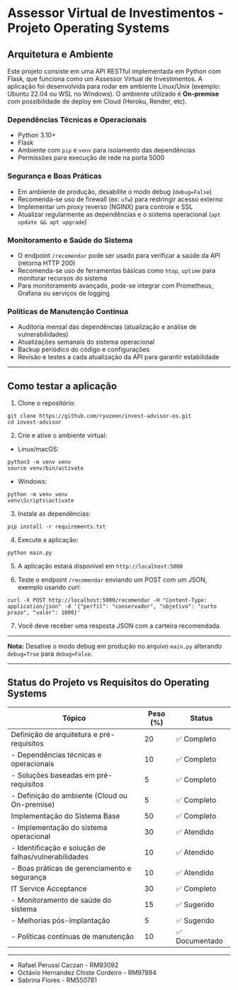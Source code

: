 
# Assessor Virtual de Investimentos - Projeto Operating Systems

## Arquitetura e Ambiente

Este projeto consiste em uma API RESTful implementada em Python com Flask, que funciona como um Assessor Virtual de Investimentos. A aplicação foi desenvolvida para rodar em ambiente Linux/Unix (exemplo: Ubuntu 22.04 ou WSL no Windows). O ambiente utilizado é **On-premise** com possibilidade de deploy em Cloud (Heroku, Render, etc).

### Dependências Técnicas e Operacionais

- Python 3.10+
- Flask
- Ambiente com `pip` e `venv` para isolamento das dependências
- Permissões para execução de rede na porta 5000

### Segurança e Boas Práticas

- Em ambiente de produção, desabilite o modo debug (`debug=False`)
- Recomenda-se uso de firewall (ex: `ufw`) para restringir acesso externo
- Implementar um proxy reverso (NGINX) para controle e SSL
- Atualizar regularmente as dependências e o sistema operacional (`apt update && apt upgrade`)

### Monitoramento e Saúde do Sistema

- O endpoint `/recomendar` pode ser usado para verificar a saúde da API (retorna HTTP 200)
- Recomenda-se uso de ferramentas básicas como `htop`, `uptime` para monitorar recursos do sistema
- Para monitoramento avançado, pode-se integrar com Prometheus, Grafana ou serviços de logging

### Políticas de Manutenção Contínua

- Auditoria mensal das dependências (atualização e análise de vulnerabilidades)
- Atualizações semanais do sistema operacional
- Backup periódico do código e configurações
- Revisão e testes a cada atualização da API para garantir estabilidade

---

## Como testar a aplicação

1. Clone o repositório:
```
git clone https://github.com/ryuzeen/invest-advisor-os.git
cd invest-advisor
```

2. Crie e ative o ambiente virtual:
- Linux/macOS:
```
python3 -m venv venv
source venv/bin/activate
```
- Windows:
```
python -m venv venv
venv\Scripts\activate
```

3. Instale as dependências:
```
pip install -r requirements.txt
```

4. Execute a aplicação:
```
python main.py
```

5. A aplicação estará disponível em `http://localhost:5000`

6. Teste o endpoint `/recomendar` enviando um POST com um JSON, exemplo usando curl:

```
curl -X POST http://localhost:5000/recomendar -H "Content-Type: application/json" -d '{"perfil": "conservador", "objetivo": "curto prazo", "valor": 1000}'
```

7. Você deve receber uma resposta JSON com a carteira recomendada.

---

**Nota:** Desative o modo debug em produção no arquivo `main.py` alterando `debug=True` para `debug=False`.

---

## Status do Projeto vs Requisitos do Operating Systems

| Tópico                                           | Peso (%) | Status         |
|-------------------------------------------------|----------|----------------|
| Definição de arquitetura e pré-requisitos       | 20       | ✅ Completo    |
| - Dependências técnicas e operacionais           | 10       | ✅ Completo    |
| - Soluções baseadas em pré-requisitos            | 5        | ✅ Completo    |
| - Definição do ambiente (Cloud ou On-premise)    | 5        | ✅ Completo    |
| Implementação do Sistema Base                     | 50       | ✅ Completo    |
| - Implementação do sistema operacional            | 30       | ✅ Atendido    |
| - Identificação e solução de falhas/vulnerabilidades | 10    | ✅ Atendido    |
| - Boas práticas de gerenciamento e segurança     | 10       | ✅ Atendido    |
| IT Service Acceptance                             | 30       | ✅ Completo    |
| - Monitoramento de saúde do sistema               | 15       | ✅ Sugerido    |
| - Melhorias pós-implantação                        | 5        | ✅ Sugerido    |
| - Políticas contínuas de manutenção                | 10       | ✅ Documentado |

---

- Rafael Perussi Caczan - RM93092
- Octávio Hernandez Chiste Cordeiro - RM97894
- Sabrina Flores - RM550781
